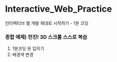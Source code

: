 # Interactive_Web_Practice
인터렉티브 웹 개발 제대로 시작하기 - 1분 코딩

### 종합 예제) 전진! 3D 스크롤 스스로 복습
1. 1분코딩 옷 입히기
2. 배경색 변경
